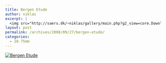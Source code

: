 ```yaml
---
title: Bergen Etude
author: niklas
excerpt: |
  <img src="http://saers.dk/~niklas/gallery/main.php?g2_view=core.DownloadItem&g2_itemId=7671&g2_serialNumber=2" alt="Bergen Etude" title="Bergen Etude"/><p>Etude on miniature-like representation, this of Bergen where the motive is my old school, St. Paul (it's been demolished)</p>
layout: post
permalink: /archives/2008/09/27/bergen-etude/
categories:
  - 28-75mm
---
```

<a href="http://saers.dk/~niklas/gallery/main.php?g2_itemId=7670&g2_imageViewsIndex=1" class="broken_link"><img src="http://saers.dk/~niklas/gallery/main.php?g2_view=core.DownloadItem&#038;g2_itemId=7673&#038;g2_serialNumber=2" alt="Bergen Etude" title="Bergen Etude" /></a>